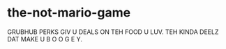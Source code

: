 # the-not-mario-game
GRUBHUB PERKS GIV U DEALS ON TEH FOOD U LUV. TEH KINDA DEELZ DAT MAKE U B O O G E Y.
